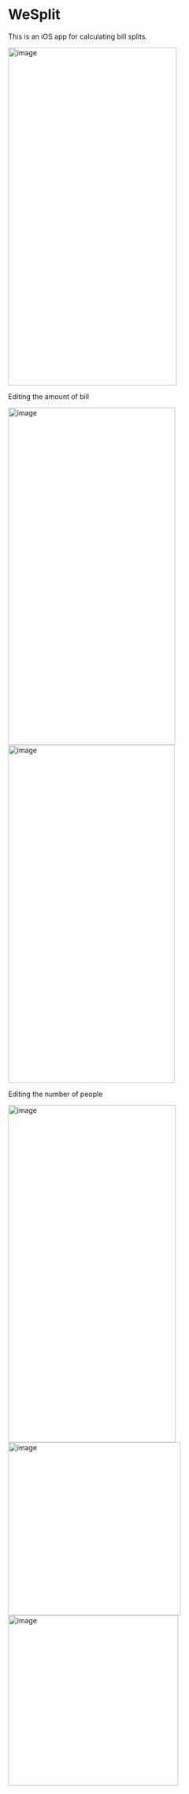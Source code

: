 # WeSplit
This is an iOS app for calculating bill splits.
<br/>

<img width="342" height="684" alt="image" src="https://github.com/user-attachments/assets/bf4972bc-d9b0-4602-bf98-b96bf0d239ec" />
<p>Editing the amount of bill</p>
<img width="339" height="683" alt="image" src="https://github.com/user-attachments/assets/f5c6fef8-3f4a-4a2c-9480-a5ca1acb67e6" />
<img width="338" height="684" alt="image" src="https://github.com/user-attachments/assets/6f0770a6-7620-4336-b4fc-3c9c9b2e915b" />

<p>Editing the number of people</p>
<img width="340" height="683" alt="image" src="https://github.com/user-attachments/assets/76b94e66-e027-47d7-95a9-ba545f8d86c2" />


<img width="350" alt="image" src="https://github.com/user-attachments/assets/2b2d42eb-eb54-433e-85ce-f9fc563d93e3" />
<img width="345" alt="image" src="https://github.com/user-attachments/assets/8449efae-de74-4ae5-8f26-ddbba9c8aa92" />



